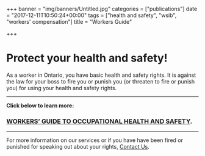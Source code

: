 +++
banner = "img/banners/Untitled.jpg"
categories = ["publications"]
date = "2017-12-11T10:50:24+00:00"
tags = ["health and safety", "wsib", "workers' compensation"]
title = "Workers Guide"

+++
# Protect your health and safety!

As a worker in Ontario, you have basic health and safety rights. It is against the law for your boss to fire you or punish you (or threaten to fire or punish you) for using your health and safety rights.

---

**Click below to learn more:**

### [WORKERS’ GUIDE TO OCCUPATIONAL HEALTH AND SAFETY](https://s3.amazonaws.com/newsletter.workers-safety.ca/newsletters/Clinic+Publications/2017+Undocumented+Workers/Booklet-Eng-Revised-FINAL.pdf "Workers' Guide to Occupational Health and Safety").

---

For more information on our services or if you have have been fired or punished for speaking out about your rights, [Contact Us](http://workers-safety.ca/menu/contact/).